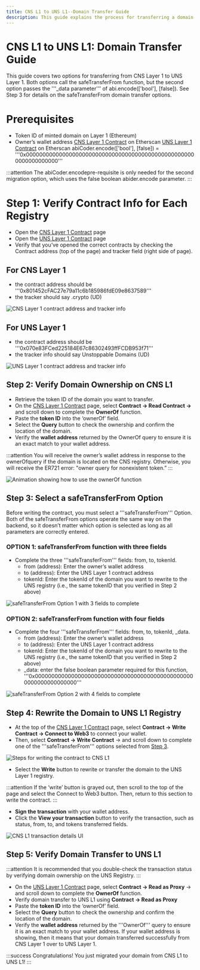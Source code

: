```yaml
---
title: CNS L1 to UNS L1--Domain Transfer Guide
description: This guide explains the process for transferring a domain from CNS Layer 1 (Ethereum) registry to the UNS Layer 1 (Ethereum) registry.
---
```


# CNS L1 to UNS L1: Domain Transfer Guide

This guide covers two options for transferring from CNS Layer 1 to UNS Layer 1. Both options call the safeTransferFrom function, but the second option passes the '''_data parameter''' of abi.encode(['bool'], [false]). See Step 3 for details on the safeTransferFrom domain transfer options.

# Prerequisites
* Token ID of minted domain on Layer 1 (Ethereum)
* Owner’s wallet address
​[CNS Layer 1 Contract](https://goerli.etherscan.io/address/0x801452cFAC27e79a11c6b185986fdE09e8637589) on Etherscan
​[UNS Layer 1 Contract](https://goerli.etherscan.io/address/0x070e83FCed225184E67c86302493ffFCDB953f71) on Etherscan
abiCoder.encode(['bool'], [false]) = '''0x0000000000000000000000000000000000000000000000000000000000000000'''

:::attention 
The abiCoder.encodepre-requisite is only needed for the second migration option, which uses the false boolean abider.encode parameter.
:::

# Step 1: Verify Contract Info for Each Registry
* Open the [CNS Layer 1 Contract](https://goerli.etherscan.io/address/0x801452cFAC27e79a11c6b185986fdE09e8637589) page 
* Open the [UNS Layer 1 Contract](https://goerli.etherscan.io/address/0x070e83FCed225184E67c86302493ffFCDB953f71) page 
* Verify that you’ve opened the correct contracts by checking the Contract address (top of the page) and tracker field (right side of page). 

## For CNS Layer 1
* the contract address should be '''0x801452cFAC27e79a11c6b185986fdE09e8637589'''
* the tracker should say .crypto (UD)

![CNS Layer 1 contract address and tracker info](../images/cns-contract-verify.png)

## For UNS Layer 1
* the contract address should be '''0x070e83FCed225184E67c86302493ffFCDB953f71'''
* the tracker info should say Unstoppable Domains (UD)

![UNS Layer 1 contract address and tracker info](../images/uns-contract-verify.png)

## Step 2: Verify Domain Ownership on CNS L1
* Retrieve the token ID of the domain you want to transfer.
* On the [CNS Layer 1 Contract](https://goerli.etherscan.io/address/0x801452cFAC27e79a11c6b185986fdE09e8637589) page, select **Contract -> Read Contract ->** and scroll down to complete the **OwnerOf** function.
* Paste the **token ID** into the ‘ownerOf’ field.
* Select the **Query** button to check the ownership and confirm the location of the domain.
* Verify the **wallet address** returned by the OwnerOf query to ensure it is an exact match to your wallet address.

:::attention
You will receive the owner’s wallet address in response to the ownerOfquery if the domain is located on the CNS registry. Otherwise, you will receive the ER721 error: "owner query for nonexistent token.”
:::

![Animation showing how to use the ownerOf function](../images/cnsL1-to-unsL1_small.gif)

## Step 3: Select a safeTransferFrom Option
Before writing the contract, you must select a '''safeTransferFrom''' Option. Both of the safeTransferFrom options operate the same way on the backend, so it doesn’t matter which option is selected as long as all parameters are correctly entered.

### OPTION 1: safeTransferFrom function with three fields
* Complete the three '''safeTransferFrom''' fields: from, to, tokenId.
    * from (address): Enter the owner’s wallet address 
    * to (address): Enter the UNS Layer 1 contract address
    * tokenId: Enter the tokenId of the domain you want to rewrite to the UNS registry (i.e., the same tokenID that you verified in Step 2 above)

![safeTransferFrom Option 1 with 3 fields to complete](../images/cns-safe-transfer-option1.png)

### OPTION 2: safeTransferFrom function with four fields
* Complete the four '''safeTransferFrom''' fields: from, to, tokenId, _data.
    * from (address): Enter the owner’s wallet address 
    * to (address): Enter the UNS Layer 1 contract address
    * tokenId: Enter the tokenId of the domain you want to rewrite to the UNS registry (i.e., the same tokenID that you verified in Step 2 above)
    * _data: enter the false boolean parameter required for this function, '''0x0000000000000000000000000000000000000000000000000000000000000000'''

![safeTransferFrom Option 2 with 4 fields to complete](../images/cns-safe-transfer-option2.png)

## Step 4: Rewrite the Domain to UNS L1 Registry
* At the top of the [CNS Layer 1 Contract](https://goerli.etherscan.io/address/0x801452cFAC27e79a11c6b185986fdE09e8637589) page, select **Contract -> Write Contract -> Connect to Web3** to connect your wallet.
* Then, select **Contract -> Write Contract** -> and scroll down to complete one of the '''safeTransferFrom''' options selected from [Step 3](#step-3-select-a-safetransferfrom-option).

![Steps for writing the contract to CNS L1](../images/cns-write-contract-steps.png)

* Select the **Write** button to rewrite or transfer the domain to the UNS Layer 1 registry.

:::attention
If the ‘write’ button is grayed out, then scroll to the top of the page and select the Connect to Web3 button. Then, return to this section to write the contract.
:::

* **Sign the transaction** with your wallet address.
* Click the **View your transaction** button to verify the transaction, such as status, from, to, and tokens transferred fields.

![CNS L1 transaction details UI](../images/cns-transaction-details.png)

## Step 5: Verify Domain Transfer to UNS L1
:::attention
It is recommended that you double-check the transaction status by verifying domain ownership on the UNS Registry.
:::

* On the [UNS Layer 1 Contract](https://goerli.etherscan.io/address/0x070e83FCed225184E67c86302493ffFCDB953f71) page, select **Contract -> Read as Proxy** -> and scroll down to complete the **OwnerOf** function.
* Verify domain transfer to UNS L1 using **Contract -> Read as Proxy**
* Paste the **token ID** into the ‘ownerOf’ field.
* Select the **Query** button to check the ownership and confirm the location of the domain.
* Verify the **wallet address** returned by the '''OwnerOf''' query to ensure it is an exact match to your wallet address. If your wallet address is showing, then it means that your domain transferred successfully from CNS Layer 1 over to UNS Layer 1.

:::success
Congratulations! You just migrated your domain from CNS L1 to UNS L1!
:::